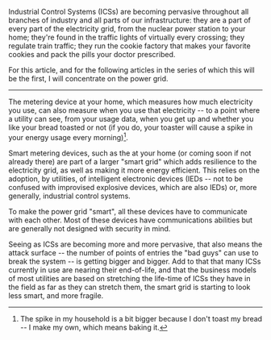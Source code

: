 Industrial Control Systems (ICSs) are becoming pervasive throughout all branches of industry and all parts of our infrastructure: they are a part of every part of the electricity grid, from the nuclear power station to your home; they're found in the traffic lights of virtually every crossing; they regulate train traffic; they run the cookie factory that makes your favorite cookies and pack the pills your doctor prescribed.

<!--more-->

For this article, and for the following articles in the series of which this will be the first, I will concentrate on the power grid.

---

The metering device at your home, which measures how much electricity you use, can also measure when you use that electricity -- to a point where a utility can see, from your usage data, when you get up and whether you like your bread toasted or not (if you do, your toaster will cause a spike in your energy usage every morning)[^1].

[^1]: The spike in my household is a bit bigger because I don't toast my bread -- I make my own, which means baking it.

Smart metering devices, such as the at your home (or coming soon if not already there) are part of a larger "smart grid" which adds resilience to the electricity grid, as well as making it more energy efficient. This relies on the adoption, by utilities, of intelligent electronic devices (IEDs -- not to be confused with improvised explosive devices, which are also IEDs) or, more generally, industrial control systems.

To make the power grid "smart", all these devices have to communicate with each other. Most of these devices have communications abilities but are generally not designed with security in mind.

Seeing as ICSs are becoming more and more pervasive, that also means the attack surface -- the number of points of entries the "bad guys" can use to break the system -- is getting bigger and bigger. Add to that that many ICSs currently in use are nearing their end-of-life, and that the business models of most utilities are based on stretching the life-time of ICSs they have in the field as far as they can stretch them, the smart grid is starting to look less smart, and more fragile.